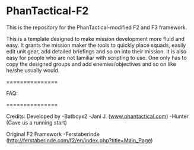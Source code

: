PhanTactical-F2
===============

This is the repository for the PhanTactical-modified F2 and F3 framework.

This is a template designed to make mission development more fluid and easy. It grants the mission maker the tools to quickly place squads, easily edit unit gear, add detailed briefings and so on into their mission. It is also easy for people who are not familiar with scripting to use. One only has to copy the designed groups and add enemies/objectives and so on like he/she usually would.

===============

FAQ:





















===============

Credits:
Developed by
   -Batboyx2
   -Jani J. (www.phantactical.com)
   -Hunter (Gave us a running start)
   
Original F2 Framework
   -Ferstaberinde (http://ferstaberinde.com/f2/en/index.php?title=Main_Page)
